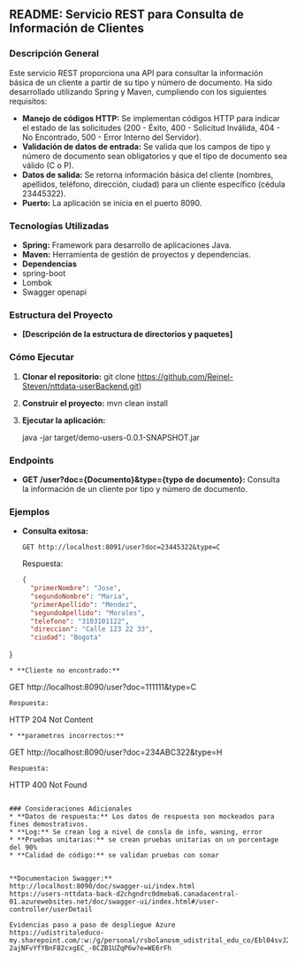 ## README: Servicio REST para Consulta de Información de Clientes

### Descripción General
Este servicio REST proporciona una API para consultar la información básica de un cliente a partir de su tipo y número de documento. Ha sido desarrollado utilizando Spring y Maven, cumpliendo con los siguientes requisitos:

* **Manejo de códigos HTTP:** Se implementan códigos HTTP para indicar el estado de las solicitudes (200 - Éxito, 400 - Solicitud Inválida, 404 - No Encontrado, 500 - Error Interno del Servidor).
* **Validación de datos de entrada:** Se valida que los campos de tipo y número de documento sean obligatorios y que el tipo de documento sea válido (C o P).
* **Datos de salida:** Se retorna información básica del cliente (nombres, apellidos, teléfono, dirección, ciudad) para un cliente específico (cédula 23445322).
* **Puerto:** La aplicación se inicia en el puerto 8090.

### Tecnologías Utilizadas
* **Spring:** Framework para desarrollo de aplicaciones Java.
* **Maven:** Herramienta de gestión de proyectos y dependencias.
* **Dependencias**
* spring-boot
* Lombok
* Swagger openapi

### Estructura del Proyecto
* **[Descripción de la estructura de directorios y paquetes]**

### Cómo Ejecutar
1. **Clonar el repositorio:**
   git clone https://github.com/Reinel-Steven/nttdata-userBackend.git)
   
2. **Construir el proyecto:**
   mvn clean install
   
3. **Ejecutar la aplicación:**
   
   java -jar target/demo-users-0.0.1-SNAPSHOT.jar
   

### Endpoints
* **GET /user?doc={Documento}&type={typo de documento}:** Consulta la información de un cliente por tipo y número de documento.

### Ejemplos
* **Consulta exitosa:**
  ```
  GET http://localhost:8091/user?doc=23445322&type=C
  ```
  Respuesta:
  ```json
  {
    "primerNombre": "Jose",
    "segundoNombre": "Maria",
    "primerApellido": "Mendez",
    "segundoApellido": "Morales",
    "telefono": "3103101122",
    "direccion": "Calle 123 22 33",
    "ciudad": "Bogota"
}
  ```
* **Cliente no encontrado:**
  ```
  GET http://localhost:8090/user?doc=111111&type=C
  ```
  Respuesta:
  ```
  HTTP 204 Not Content
  ```
* **parametros incorrectos:**
  ```
  GET http://localhost:8090/user?doc=234ABC322&type=H
  ```
  Respuesta:
  ```
  HTTP 400 Not Found
  ```

### Consideraciones Adicionales
* **Datos de respuesta:** Los datos de respuesta son mockeados para fines demostrativos.
* **Log:** Se crean log a nivel de consla de info, waning, error
* **Pruebas unitarias:** se crean pruebas unitarias on un porcentage del 90%
* **Calidad de código:** se validan pruebas con sonar


**Documentacion Swagger:**
http://localhost:8090/doc/swagger-ui/index.html
https://users-nttdata-back-d2chgndrc0dmeba6.canadacentral-01.azurewebsites.net/doc/swagger-ui/index.html#/user-controller/userDetail

Evidencias paso a paso de despliegue Azure
https://udistritaleduco-my.sharepoint.com/:w:/g/personal/rsbolanosm_udistrital_edu_co/Ebl04svJ2y5Bj-2ajNFvYfYBnF82cxgEC_-0CZB1UZqP6w?e=WE6rFh
